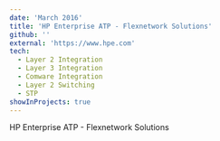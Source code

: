 ```yaml
---
date: 'March 2016'
title: 'HP Enterprise ATP - Flexnetwork Solutions'
github: ''
external: 'https://www.hpe.com'
tech:
  - Layer 2 Integration
  - Layer 3 Integration
  - Comware Integration
  - Layer 2 Switching
  - STP
showInProjects: true
---
```


HP Enterprise ATP - Flexnetwork Solutions
